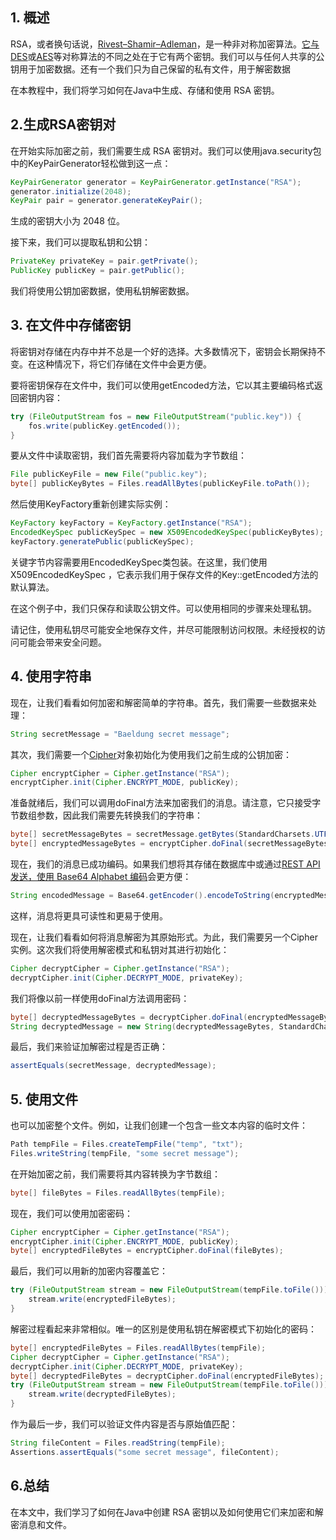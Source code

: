 ## 1. 概述

RSA，或者换句话说，[Rivest–Shamir–Adleman](https://en.wikipedia.org/wiki/RSA_(cryptosystem))，是一种非对称加密算法。[它与DES](https://en.wikipedia.org/wiki/Data_Encryption_Standard)或[AES](https://www.baeldung.com/java-aes-encryption-decryption)等对称算法的不同之处在于它有两个密钥。我们可以与任何人共享的公钥用于加密数据。还有一个我们只为自己保留的私有文件，用于解密数据

在本教程中，我们将学习如何在Java中生成、存储和使用 RSA 密钥。

## 2.生成RSA密钥对

在开始实际加密之前，我们需要生成 RSA 密钥对。我们可以使用java.security包中的KeyPairGenerator轻松做到这一点：

```java
KeyPairGenerator generator = KeyPairGenerator.getInstance("RSA");
generator.initialize(2048);
KeyPair pair = generator.generateKeyPair();
```

生成的密钥大小为 2048 位。

接下来，我们可以提取私钥和公钥：

```java
PrivateKey privateKey = pair.getPrivate();
PublicKey publicKey = pair.getPublic();
```

我们将使用公钥加密数据，使用私钥解密数据。

## 3. 在文件中存储密钥

将密钥对存储在内存中并不总是一个好的选择。大多数情况下，密钥会长期保持不变。在这种情况下，将它们存储在文件中会更方便。

要将密钥保存在文件中，我们可以使用getEncoded方法，它以其主要编码格式返回密钥内容：

```java
try (FileOutputStream fos = new FileOutputStream("public.key")) {
    fos.write(publicKey.getEncoded());
}
```

要从文件中读取密钥，我们首先需要将内容加载为字节数组：

```java
File publicKeyFile = new File("public.key");
byte[] publicKeyBytes = Files.readAllBytes(publicKeyFile.toPath());
```

然后使用KeyFactory重新创建实际实例：

```java
KeyFactory keyFactory = KeyFactory.getInstance("RSA");
EncodedKeySpec publicKeySpec = new X509EncodedKeySpec(publicKeyBytes);
keyFactory.generatePublic(publicKeySpec);
```

关键字节内容需要用EncodedKeySpec类包装。在这里，我们使用 X509EncodedKeySpec ，它表示我们用于保存文件的Key::getEncoded方法的默认算法。

在这个例子中，我们只保存和读取公钥文件。可以使用相同的步骤来处理私钥。

请记住，使用私钥尽可能安全地保存文件，并尽可能限制访问权限。未经授权的访问可能会带来安全问题。

## 4. 使用字符串

现在，让我们看看如何加密和解密简单的字符串。首先，我们需要一些数据来处理：

```java
String secretMessage = "Baeldung secret message";
```

其次，我们需要一个[Cipher](https://www.baeldung.com/java-cipher-class)对象初始化为使用我们之前生成的公钥加密：

```java
Cipher encryptCipher = Cipher.getInstance("RSA");
encryptCipher.init(Cipher.ENCRYPT_MODE, publicKey);
```

准备就绪后，我们可以调用doFinal方法来加密我们的消息。请注意，它只接受字节数组参数，因此我们需要先转换我们的字符串：

```java
byte[] secretMessageBytes = secretMessage.getBytes(StandardCharsets.UTF_8);)
byte[] encryptedMessageBytes = encryptCipher.doFinal(secretMessageBytes);
```

现在，我们的消息已成功编码。如果我们想将其存储在数据库中或通过[REST API发送，](https://www.baeldung.com/rest-with-spring-series)[使用 Base64 Alphabet 编码](https://www.baeldung.com/java-base64-encode-and-decode)会更方便：

```java
String encodedMessage = Base64.getEncoder().encodeToString(encryptedMessageBytes);
```

这样，消息将更具可读性和更易于使用。

现在，让我们看看如何将消息解密为其原始形式。为此，我们需要另一个Cipher实例。这次我们将使用解密模式和私钥对其进行初始化：

```java
Cipher decryptCipher = Cipher.getInstance("RSA");
decryptCipher.init(Cipher.DECRYPT_MODE, privateKey);
```

我们将像以前一样使用doFinal方法调用密码：

```java
byte[] decryptedMessageBytes = decryptCipher.doFinal(encryptedMessageBytes);
String decryptedMessage = new String(decryptedMessageBytes, StandardCharsets.UTF_8);
```

最后，我们来验证加解密过程是否正确：

```java
assertEquals(secretMessage, decryptedMessage);
```

## 5. 使用文件

也可以加密整个文件。例如，让我们创建一个包含一些文本内容的临时文件：

```java
Path tempFile = Files.createTempFile("temp", "txt");
Files.writeString(tempFile, "some secret message");
```

在开始加密之前，我们需要将其内容转换为字节数组：

```java
byte[] fileBytes = Files.readAllBytes(tempFile);
```

现在，我们可以使用加密密码：

```java
Cipher encryptCipher = Cipher.getInstance("RSA");
encryptCipher.init(Cipher.ENCRYPT_MODE, publicKey);
byte[] encryptedFileBytes = encryptCipher.doFinal(fileBytes);
```

最后，我们可以用新的加密内容覆盖它：

```java
try (FileOutputStream stream = new FileOutputStream(tempFile.toFile())) {
    stream.write(encryptedFileBytes);
}
```

解密过程看起来非常相似。唯一的区别是使用私钥在解密模式下初始化的密码：

```java
byte[] encryptedFileBytes = Files.readAllBytes(tempFile);
Cipher decryptCipher = Cipher.getInstance("RSA");
decryptCipher.init(Cipher.DECRYPT_MODE, privateKey);
byte[] decryptedFileBytes = decryptCipher.doFinal(encryptedFileBytes);
try (FileOutputStream stream = new FileOutputStream(tempFile.toFile())) {
    stream.write(decryptedFileBytes);
}
```

作为最后一步，我们可以验证文件内容是否与原始值匹配：

```java
String fileContent = Files.readString(tempFile);
Assertions.assertEquals("some secret message", fileContent);
```

## 6.总结

在本文中，我们学习了如何在Java中创建 RSA 密钥以及如何使用它们来加密和解密消息和文件。